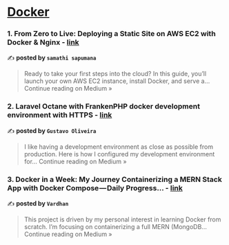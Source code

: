 
<h1><a href=https://medium.com/tag/docker/recommended target="_blank" rel="noopener noreferrer">Docker</a></h1>
<h3>1. From Zero to Live: Deploying a Static Site on AWS EC2 with Docker & Nginx - <a href="https://samathisapumana.medium.com/from-zero-to-live-deploying-a-static-site-on-aws-ec2-with-docker-nginx-554a4f4e0904?source=rss------docker-5" target="_blank" rel="noopener noreferrer">link</a></h3>

✍️ **posted by `samathi sapumana`**

<blockquote>Ready to take your first steps into the cloud? In this guide, you’ll launch your own AWS EC2 instance, install Docker, and serve a…
Continue reading on Medium »</blockquote>

<h3>2. Laravel Octane with FrankenPHP docker development environment with HTTPS - <a href="https://gusiol.medium.com/laravel-octane-with-frankenphp-docker-development-environment-with-https-46b0df003af2?source=rss------docker-5" target="_blank" rel="noopener noreferrer">link</a></h3>

✍️ **posted by `Gustavo Oliveira`**

<blockquote>I like having a development environment as close as possible from production. Here is how I configured my development environment for…
Continue reading on Medium »</blockquote>

<h3>3. Docker in a Week: My Journey Containerizing a MERN Stack App with Docker Compose — Daily Progress… - <a href="https://medium.com/@vrdhnsurya/docker-in-a-week-my-journey-containerizing-a-mern-stack-app-with-docker-compose-daily-progress-660c428b9eb7?source=rss------docker-5" target="_blank" rel="noopener noreferrer">link</a></h3>

✍️ **posted by `Vardhan`**

<blockquote>This project is driven by my personal interest in learning Docker from scratch. I’m focusing on containerizing a full MERN (MongoDB…
Continue reading on Medium »</blockquote>

